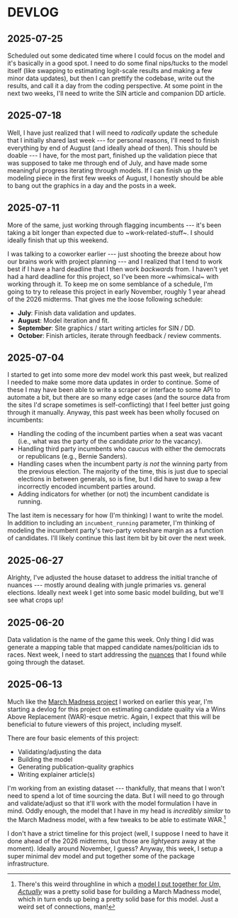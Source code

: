 # DEVLOG

## 2025-07-25

Scheduled out some dedicated time where I could focus on the model and it's basically in a good spot. I need to do some final nips/tucks to the model itself (like swapping to estimating logit-scale results and making a few minor data updates), but then I can prettify the codebase, write out the results, and call it a day from the coding perspective. At some point in the next two weeks, I'll need to write the SIN article and companion DD article.

## 2025-07-18

Well, I have just realized that I will need to *radically* update the schedule that I initially shared last week --- for personal reasons, I'll need to finish everything by end of August (and ideally ahead of then). This should be doable --- I have, for the most part, finished up the validation piece that was supposed to take me through end of July, and have made some meaningful progress iterating through models. If I can finish up the modeling piece in the first few weeks of August, I honestly should be able to bang out the graphics in a day and the posts in a week.

## 2025-07-11

More of the same, just working through flagging incumbents --- it's been taking a bit longer than expected due to \~work-related-stuff\~. I should ideally finish that up this weekend.

I was talking to a coworker earlier --- just shooting the breeze about how our brains work with project planning --- and I realized that I tend to work best if I have a hard deadline that I then work *backwards* from. I haven't yet had a hard deadline for this project, so I've been more \~whimsical\~ with working through it. To keep me on some semblance of a schedule, I'm going to try to release this project in early November, roughly 1 year ahead of the 2026 midterms. That gives me the loose following schedule:

* **July**: Finish data validation and updates.
* **August**: Model iteration and fit.
* **September**: Site graphics / start writing articles for SIN / DD.
* **October**: Finish articles, iterate through feedback / review comments.

## 2025-07-04

I started to get into some more dev model work this past week, but realized I needed to make some more data updates in order to continue. Some of these I may have been able to write a scraper or interface to some API to automate a bit, but there are so many edge cases (and the source data from the sites I'd scrape sometimes is self-conflicting) that I feel better just going through it manually. Anyway, this past week has been wholly focused on incumbents:

* Handling the coding of the incumbent parties when a seat was vacant (i.e., what was the party of the candidate *prior to* the vacancy).
* Handling third party incumbents who caucus with either the democrats or republicans (e.g., Bernie Sanders).
* Handling cases when the incumbent party *is not* the winning party from the previous election. The majority of the time, this is just due to special elections in between generals, so is fine, but I did have to swap a few incorrectly encoded incumbent parties around.
* Adding indicators for whether (or not) the incumbent candidate is running.

The last item is necessary for how (I'm thinking) I want to write the model. In addition to including an `incumbent_running` parameter, I'm thinking of modeling the incumbent party's two-party voteshare margin as a function of candidates. I'll likely continue this last item bit by bit over the next week.

## 2025-06-27

Alrighty, I've adjusted the house dataset to address the initial tranche of nuances --- mostly around dealing with jungle primaries vs. general elections. Ideally next week I get into some basic model building, but we'll see what crops up!

## 2025-06-20

Data validation is the name of the game this week. Only thing I did was generate a mapping table that mapped candidate names/politician ids to races. Next week, I need to start addressing the [nuances](https://github.com/markjrieke/2026-war/issues/2) that I found while going through the dataset.

## 2025-06-13

Much like the [March Madness project](https://github.com/markjrieke/2025-march-madness) I worked on earlier this year, I'm starting a devlog for this project on estimating candidate quality via a Wins Above Replacement (WAR)-esque metric. Again, I expect that this will be beneficial to future viewers of this project, including myself.

There are four basic elements of this project:

* Validating/adjusting the data
* Building the model
* Generating publication-quality graphics
* Writing explainer article(s)

I'm working from an existing dataset --- thankfully, that means that I won't need to spend a lot of time sourcing the data. But I will need to go through and validate/adjust so that it'll work with the model formulation I have in mind. Oddly enough, the model that I have in my head is *incredibly similar* to the March Madness model, with a few tweaks to be able to estimate WAR.[^1]

I don't have a strict timeline for this project (well, I suppose I need to have it done ahead of the 2026 midterms, but those are *lightyears* away at the moment). Ideally around November, I guess? Anyway, this week, I setup a super minimal dev model and put together some of the package infrastructure.

[^1]: There's this weird throughline in which a [model I put together for *Um, Actually*](https://www.thedatadiary.net/posts/2024-10-06-actually/) was a pretty solid base for building a March Madness model, which in turn ends up being a pretty solid base for this model. Just a weird set of connections, man!
